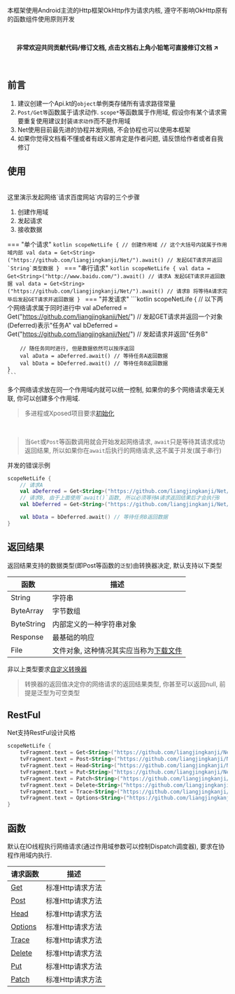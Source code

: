 本框架使用Android主流的Http框架OkHttp作为请求内核, 遵守不影响OkHttp原有的函数组件使用原则开发

<br>
<p align="center"><strong>非常欢迎共同贡献代码/修订文档, 点击文档右上角小铅笔可直接修订文档 ↗</strong></p>
<br>


## 前言

1. 建议创建一个Api.kt的`object`单例类存储所有请求路径常量
1. `Post/Get等`函数属于请求动作. `scope*`等函数属于作用域, 假设你有某个请求需要重复使用建议封装`请求动作`而不是作用域
1. Net使用目前最先进的协程并发网络, 不会协程也可以使用本框架
1. 如果你觉得文档看不懂或者有歧义那肯定是作者问题, 请反馈给作者或者自我修订


## 使用

<br>
这里演示发起网络`请求百度网站`内容的三个步骤

1. 创建作用域
1. 发起请求
1. 接收数据

=== "单个请求"
    ```kotlin
    scopeNetLife { // 创建作用域
        // 这个大括号内就属于作用域内部
        val data = Get<String>("https://github.com/liangjingkanji/Net/").await() // 发起GET请求并返回`String`类型数据
    }
    ```
=== "串行请求"
    ```kotlin
    scopeNetLife {
        val data = Get<String>("http://www.baidu.com/").await() // 请求A 发起GET请求并返回数据
        val data = Get<String>("https://github.com/liangjingkanji/Net/").await() // 请求B 将等待A请求完毕后发起GET请求并返回数据
    }
    ```
=== "并发请求"
    ```kotlin
    scopeNetLife {
        // 以下两个网络请求属于同时进行中
        val aDeferred = Get<String>("https://github.com/liangjingkanji/Net/") // 发起GET请求并返回一个对象(Deferred)表示"任务A"
        val bDeferred = Get<String>("https://github.com/liangjingkanji/Net/") // 发起请求并返回"任务B"

        // 随任务同时进行, 但是数据依然可以按序返回
        val aData = aDeferred.await() // 等待任务A返回数据
        val bData = bDeferred.await() // 等待任务B返回数据
    }
    ```

多个网络请求放在同一个作用域内就可以统一控制, 如果你的多个网络请求毫无关联, 你可以创建多个作用域.

> 多进程或Xposed项目要求[初始化](config.md/#_1)

<br>

> 当`Get`或`Post`等函数调用就会开始发起网络请求, `await`只是等待其请求成功返回结果, 所以如果你在`await`后执行的网络请求,这不属于并发(属于串行)

并发的错误示例
```kotlin hl_lines="3"
scopeNetLife {
    // 请求A
    val aDeferred = Get<String>("https://github.com/liangjingkanji/Net/").await()
    // 请求B, 由于上面使用`await()`函数, 所以必须等待A请求返回结果后才会执行B
    val bDeferred = Get<String>("https://github.com/liangjingkanji/Net/")

    val bData = bDeferred.await() // 等待任务B返回数据
}
```

## 返回结果

返回结果支持的数据类型(即Post等函数的`泛型`)由转换器决定, 默认支持以下类型

| 函数 | 描述 |
|-|-|
| String | 字符串 |
| ByteArray | 字节数组 |
| ByteString | 内部定义的一种字符串对象 |
| Response | 最基础的响应 |
| File | 文件对象, 这种情况其实应当称为[下载文件](download-file.md) |

非以上类型要求[自定义转换器](converter.md)

> 转换器的返回值决定你的网络请求的返回结果类型, 你甚至可以返回null, 前提是泛型为可空类型


## RestFul
Net支持RestFul设计风格

```kotlin
scopeNetLife {
    tvFragment.text = Get<String>("https://github.com/liangjingkanji/Net/").await()
    tvFragment.text = Post<String>("https://github.com/liangjingkanji/Net/").await()
    tvFragment.text = Head<String>("https://github.com/liangjingkanji/Net/").await()
    tvFragment.text = Put<String>("https://github.com/liangjingkanji/Net/").await()
    tvFragment.text = Patch<String>("https://github.com/liangjingkanji/Net/").await()
    tvFragment.text = Delete<String>("https://github.com/liangjingkanji/Net/").await()
    tvFragment.text = Trace<String>("https://github.com/liangjingkanji/Net/").await()
    tvFragment.text = Options<String>("https://github.com/liangjingkanji/Net/").await()
}
```

## 函数

默认在IO线程执行网络请求(通过作用域参数可以控制Dispatch调度器), 要求在协程作用域内执行.

|请求函数|描述|
|-|-|
| [Get](api/-net/com.drake.net/-get.html)|标准Http请求方法|
| [Post](api/-net/com.drake.net/-post.html)|标准Http请求方法|
| [Head](api/-net/com.drake.net/-head.html)|标准Http请求方法|
| [Options](api/-net/com.drake.net/-options.html)|标准Http请求方法|
| [Trace](api/-net/com.drake.net/-trace.html)|标准Http请求方法|
| [Delete](api/-net/com.drake.net/-delete.html)|标准Http请求方法|
| [Put](api/-net/com.drake.net/-put.html)|标准Http请求方法|
| [Patch](api/-net/com.drake.net/-patch.html)|标准Http请求方法|